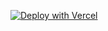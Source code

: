 [![Deploy with Vercel](https://vercel.com/button)](https://vercel.com/new/git/external?repository-url=https://github.com/pixelass/pforte/tree/main/examples/pforte-example-vercel&project-name=pforte-example-vercel&repository-pforte-example-vercel)
